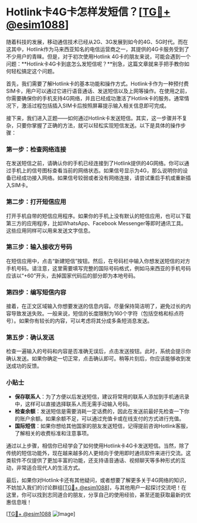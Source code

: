 # Hotlink卡4G卡怎样发短信？[[TG💪+ @esim1088](https://t.me/s/esim1088)]

随着科技的发展，移动通信技术已经从2G、3G发展到如今的4G、5G时代。而在这其中，Hotlink作为马来西亚知名的电信运营商之一，其提供的4G卡服务受到了不少用户的青睐。但是，对于初次使用Hotlink 4G卡的朋友来说，可能会遇到一个问题：**Hotlink卡4G卡到底怎么发短信呢？**别急，这篇文章就来手把手教你如何轻松搞定这个问题。

首先，我们需要了解Hotlink卡的基本功能和操作方式。Hotlink卡作为一种预付费SIM卡，用户可以通过它进行语音通话、发送短信以及上网等操作。在使用之前，你需要确保你的手机支持4G网络，并且已经成功激活了Hotlink卡的服务。通常情况下，激活过程包括插入SIM卡后按照屏幕提示输入相关信息即可完成。

接下来，我们进入正题——如何通过Hotlink卡发送短信。其实，这一步骤并不复杂，只要你掌握了正确的方法，就可以轻松实现短信发送。以下是具体的操作步骤：

### 第一步：检查网络连接

在发送短信之前，请确认你的手机已经连接到了Hotlink提供的4G网络。你可以通过手机上的信号图标查看当前的网络状态。如果信号显示为4G，那么说明你的设备已经成功接入网络。如果信号较弱或者没有网络连接，请尝试重启手机或重新插入SIM卡。

### 第二步：打开短信应用

打开手机自带的短信应用程序。如果你的手机上没有默认的短信应用，也可以下载第三方的应用程序，比如WhatsApp、Facebook Messenger等即时通讯工具。这些应用同样可以用来发送文字信息。

### 第三步：输入接收方号码

在短信应用中，点击“新建短信”按钮。然后，在号码栏中输入你想发送短信的对方手机号码。请注意，这里需要填写完整的国际号码格式，例如马来西亚的手机号码应该以“+60”开头，去掉国家代码后的部分即为本地号码。

### 第四步：编写短信内容

接着，在正文区域输入你想要发送的信息内容。尽量保持简洁明了，避免过长的内容导致发送失败。一般来说，短信的长度限制为160个字符（包括空格和标点符号）。如果你有较长的内容，可以考虑将其分成多条短消息发送。

### 第五步：确认发送

检查一遍输入的号码和内容是否准确无误后，点击发送按钮。此时，系统会提示你确认发送。如果你确定一切正常，点击确认即可。稍等片刻后，你应该能够收到发送成功的反馈。

### 小贴士

- **保存联系人**：为了方便以后发送短信，建议将常用的联系人添加到手机通讯录中，这样可以直接选择联系人而无需手动输入号码。
- **检查余额**：发送短信是需要消耗一定话费的，因此在发送前最好先检查一下你的账户余额。如果余额不足，可以通过充值卡或在线支付的方式进行充值。
- **国际短信**：如果你想给其他国家的朋友发送短信，记得提前咨询Hotlink客服，了解相关的收费标准和注意事项。

通过以上步骤，相信你已经学会了如何使用Hotlink卡4G卡发送短信。当然，除了传统的短信功能外，现在越来越多的人更倾向于使用即时通讯软件来进行交流。这类软件不仅提供了更加丰富的功能，还支持语音通话、视频聊天等多种形式的互动，非常适合现代人的生活方式。

最后，如果你对Hotlink卡还有其他疑问，或者想要了解更多关于4G网络的知识，不妨加入我们的讨论群组[[TG💪+ @esim1088](https://t.me/s/esim1088)]，与其他用户一起探讨交流吧！在这里，你可以找到志同道合的朋友，分享自己的使用经验，甚至还能获取最新的优惠信息哦！

[[TG💪+ @esim1088](https://t.me/s/esim1088) ![Image](https://i.postimg.cc/4NQfJmqS/Snipaste-2025-05-13-00-14-12.png)]